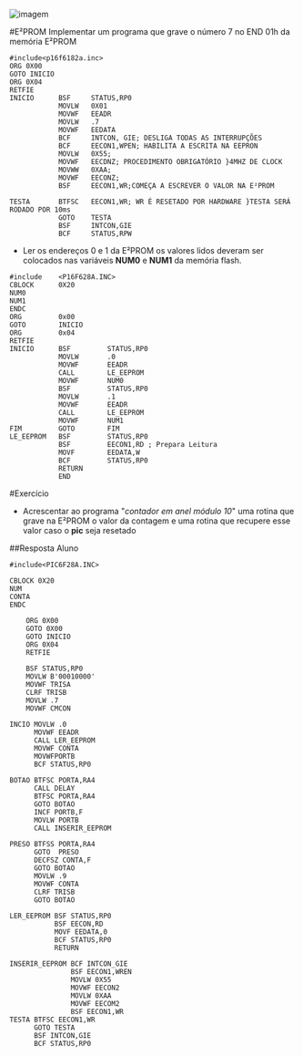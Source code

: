![imagem](http://s24.postimg.org/641y0z2yt/Desenho_sem_t_tulo.png)

#E²PROM
Implementar um programa que grave o número 7 no END  01h da memória E²PROM

```assembly
#include<p16f6182a.inc>
ORG 0X00
GOTO INICIO
ORG 0X04
RETFIE
INICIO      BSF     STATUS,RP0
            MOVLW   0X01
            MOVWF   EEADR
            MOVLW   .7
            MOVWF   EEDATA
            BCF     INTCON, GIE; DESLIGA TODAS AS INTERRUPÇÕES
            BCF     EECON1,WPEN; HABILITA A ESCRITA NA EEPRON
            MOVLW   0X55;
            MOVWF   EECDNZ; PROCEDIMENTO OBRIGATÓRIO }4MHZ DE CLOCK
            MOVWW   0XAA;
            MOVWF   EECONZ;
            BSF     EECON1,WR;COMEÇA A ESCREVER O VALOR NA E²PROM
            
TESTA       BTFSC   EECON1,WR; WR É RESETADO POR HARDWARE }TESTA SERÁ RODADO POR 10ms
            GOTO    TESTA
            BSF     INTCON,GIE
            BCF     STATUS,RPW
```

- Ler os endereços 0 e 1 da E²PROM os valores lidos deveram ser colocados nas variáveis **NUM0** e **NUM1** da memória flash.

```assembly
#include    <P16F628A.INC>  
CBLOCK      0X20
NUM0
NUM1
ENDC
ORG         0x00
GOTO        INICIO
ORG         0x04
RETFIE
INICIO      BSF         STATUS,RP0
            MOVLW       .0
            MOVWF       EEADR
            CALL        LE_EEPROM
            MOVWF       NUM0
            BSF         STATUS,RP0
            MOVLW       .1
            MOVWF       EEADR
            CALL        LE_EEPROM
            MOVWF       NUM1
FIM         GOTO        FIM
LE_EEPROM   BSF         STATUS,RP0
            BSF         EECON1,RD ; Prepara Leitura
            MOVF        EEDATA,W
            BCF         STATUS,RP0
            RETURN
            END
```

#Exercício
- Acrescentar ao programa "*contador em anel módulo 10*" uma rotina que grave na E²PROM o valor da contagem e uma rotina que recupere esse valor caso o **pic** seja resetado

##Resposta Aluno

```assembly
#include<PIC6F28A.INC>

CBLOCK 0X20
NUM
CONTA
ENDC

    ORG 0X00
    GOTO 0X00
    GOTO INICIO
    ORG 0X04
    RETFIE
    
    BSF STATUS,RP0
    MOVLW B'00010000'
    MOVWF TRISA
    CLRF TRISB
    MOVLW .7
    MOVWF CMCON
    
INCIO MOVLW .0
      MOVWF EEADR
      CALL LER_EEPROM
      MOVWF CONTA
      MOVWFPORTB
      BCF STATUS,RP0

BOTAO BTFSC PORTA,RA4
      CALL DELAY
      BTFSC PORTA,RA4
      GOTO BOTAO
      INCF PORTB,F
      MOVLW PORTB
      CALL INSERIR_EEPROM
      
PRESO BTFSS PORTA,RA4
      GOTO  PRESO
      DECFSZ CONTA,F
      GOTO BOTAO
      MOVLW .9
      MOVWF CONTA
      CLRF TRISB
      GOTO BOTAO
      
LER_EEPROM BSF STATUS,RP0
           BSF EECON,RD
           MOVF EEDATA,0
           BCF STATUS,RP0
           RETURN
           
INSERIR_EEPROM BCF INTCON_GIE
               BSF EECON1,WREN
               MOVLW 0X55
               MOVWF EECON2
               MOVLW 0XAA
               MOVWF EECOM2
               BSF EECON1,WR
TESTA BTFSC EECON1,WR
      GOTO TESTA
      BSF INTCON,GIE
      BCF STATUS,RP0
```
